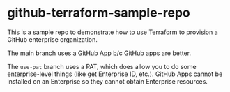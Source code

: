 # github-terraform-sample-repo

This is a sample repo to demonstrate how to use Terraform to provision a GitHub enterprise organization.

The main branch uses a GitHub App b/c GitHub apps are better. 

The `use-pat` branch uses a PAT, which does allow you to do some enterprise-level things (like get Enterprise ID, etc.). GitHub Apps cannot be installed on an Enterprise so they cannot obtain Enterprise resources. 
